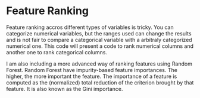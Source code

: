 # Feature Ranking 
Feature ranking accros different types of variables is tricky. You can categorize numerical variables, but the ranges used can change the results and is not fair to compare a categorical variable with a arbitraly categorized numerical one. This code will present a code to rank numerical columns and another one to rank categorical columns. 

I am also including a more advanced way of ranking features using Random Forest. Random Forest have impurity-based feature importances. The higher, the more important the feature. The importance of a feature is computed as the (normalized) total reduction of the criterion brought by that feature. It is also known as the Gini importance.
